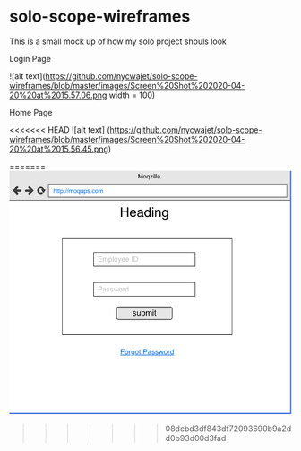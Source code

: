 # solo-scope-wireframes

This is a small mock up of how  my solo project shouls look

Login Page

![alt text](https://github.com/nycwajet/solo-scope-wireframes/blob/master/images/Screen%20Shot%202020-04-20%20at%2015.57.06.png width = 100)

Home Page

<<<<<<< HEAD
![alt text] (https://github.com/nycwajet/solo-scope-wireframes/blob/master/images/Screen%20Shot%202020-04-20%20at%2015.56.45.png)

=======
![alt text](https://github.com/nycwajet/solo-scope-wireframes/blob/master/images/Screen%20Shot%202020-04-20%20at%2015.57.06.png)
>>>>>>> 08dcbd3df843df72093690b9a2dd0b93d00d3fad
